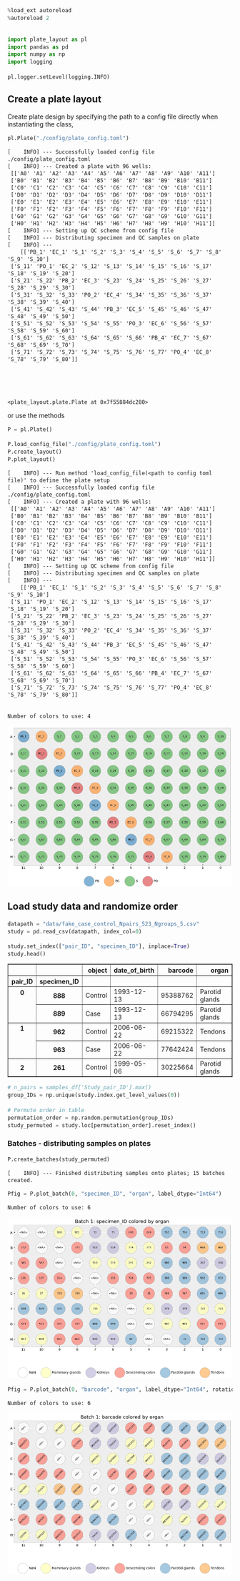```python
%load_ext autoreload
%autoreload 2

```


```python

import plate_layout as pl
import pandas as pd
import numpy as np
import logging

pl.logger.setLevel(logging.INFO)
```

## Create a plate layout 
Create plate design by specifying the path to a config file directly when instantiating the class, 


```python
pl.Plate("./config/plate_config.toml")
```

    [    INFO] --- Successfully loaded config file ./config/plate_config.toml
    [    INFO] --- Created a plate with 96 wells: 
     [['A0' 'A1' 'A2' 'A3' 'A4' 'A5' 'A6' 'A7' 'A8' 'A9' 'A10' 'A11']
     ['B0' 'B1' 'B2' 'B3' 'B4' 'B5' 'B6' 'B7' 'B8' 'B9' 'B10' 'B11']
     ['C0' 'C1' 'C2' 'C3' 'C4' 'C5' 'C6' 'C7' 'C8' 'C9' 'C10' 'C11']
     ['D0' 'D1' 'D2' 'D3' 'D4' 'D5' 'D6' 'D7' 'D8' 'D9' 'D10' 'D11']
     ['E0' 'E1' 'E2' 'E3' 'E4' 'E5' 'E6' 'E7' 'E8' 'E9' 'E10' 'E11']
     ['F0' 'F1' 'F2' 'F3' 'F4' 'F5' 'F6' 'F7' 'F8' 'F9' 'F10' 'F11']
     ['G0' 'G1' 'G2' 'G3' 'G4' 'G5' 'G6' 'G7' 'G8' 'G9' 'G10' 'G11']
     ['H0' 'H1' 'H2' 'H3' 'H4' 'H5' 'H6' 'H7' 'H8' 'H9' 'H10' 'H11']]
    [    INFO] --- Setting up QC scheme from config file
    [    INFO] --- Distributing specimen and QC samples on plate 
    [    INFO] --- 
    	[['PB_1' 'EC_1' 'S_1' 'S_2' 'S_3' 'S_4' 'S_5' 'S_6' 'S_7' 'S_8' 'S_9' 'S_10']
     ['S_11' 'PO_1' 'EC_2' 'S_12' 'S_13' 'S_14' 'S_15' 'S_16' 'S_17' 'S_18' 'S_19' 'S_20']
     ['S_21' 'S_22' 'PB_2' 'EC_3' 'S_23' 'S_24' 'S_25' 'S_26' 'S_27' 'S_28' 'S_29' 'S_30']
     ['S_31' 'S_32' 'S_33' 'PO_2' 'EC_4' 'S_34' 'S_35' 'S_36' 'S_37' 'S_38' 'S_39' 'S_40']
     ['S_41' 'S_42' 'S_43' 'S_44' 'PB_3' 'EC_5' 'S_45' 'S_46' 'S_47' 'S_48' 'S_49' 'S_50']
     ['S_51' 'S_52' 'S_53' 'S_54' 'S_55' 'PO_3' 'EC_6' 'S_56' 'S_57' 'S_58' 'S_59' 'S_60']
     ['S_61' 'S_62' 'S_63' 'S_64' 'S_65' 'S_66' 'PB_4' 'EC_7' 'S_67' 'S_68' 'S_69' 'S_70']
     ['S_71' 'S_72' 'S_73' 'S_74' 'S_75' 'S_76' 'S_77' 'PO_4' 'EC_8' 'S_78' 'S_79' 'S_80']]





    <plate_layout.plate.Plate at 0x7f55884dc280>



or use the methods


```python
P = pl.Plate()

P.load_config_file("./config/plate_config.toml")
P.create_layout()
P.plot_layout()
```

    [    INFO] --- Run method 'load_config_file(<path to config toml file)' to define the plate setup
    [    INFO] --- Successfully loaded config file ./config/plate_config.toml
    [    INFO] --- Created a plate with 96 wells: 
     [['A0' 'A1' 'A2' 'A3' 'A4' 'A5' 'A6' 'A7' 'A8' 'A9' 'A10' 'A11']
     ['B0' 'B1' 'B2' 'B3' 'B4' 'B5' 'B6' 'B7' 'B8' 'B9' 'B10' 'B11']
     ['C0' 'C1' 'C2' 'C3' 'C4' 'C5' 'C6' 'C7' 'C8' 'C9' 'C10' 'C11']
     ['D0' 'D1' 'D2' 'D3' 'D4' 'D5' 'D6' 'D7' 'D8' 'D9' 'D10' 'D11']
     ['E0' 'E1' 'E2' 'E3' 'E4' 'E5' 'E6' 'E7' 'E8' 'E9' 'E10' 'E11']
     ['F0' 'F1' 'F2' 'F3' 'F4' 'F5' 'F6' 'F7' 'F8' 'F9' 'F10' 'F11']
     ['G0' 'G1' 'G2' 'G3' 'G4' 'G5' 'G6' 'G7' 'G8' 'G9' 'G10' 'G11']
     ['H0' 'H1' 'H2' 'H3' 'H4' 'H5' 'H6' 'H7' 'H8' 'H9' 'H10' 'H11']]
    [    INFO] --- Setting up QC scheme from config file
    [    INFO] --- Distributing specimen and QC samples on plate 
    [    INFO] --- 
    	[['PB_1' 'EC_1' 'S_1' 'S_2' 'S_3' 'S_4' 'S_5' 'S_6' 'S_7' 'S_8' 'S_9' 'S_10']
     ['S_11' 'PO_1' 'EC_2' 'S_12' 'S_13' 'S_14' 'S_15' 'S_16' 'S_17' 'S_18' 'S_19' 'S_20']
     ['S_21' 'S_22' 'PB_2' 'EC_3' 'S_23' 'S_24' 'S_25' 'S_26' 'S_27' 'S_28' 'S_29' 'S_30']
     ['S_31' 'S_32' 'S_33' 'PO_2' 'EC_4' 'S_34' 'S_35' 'S_36' 'S_37' 'S_38' 'S_39' 'S_40']
     ['S_41' 'S_42' 'S_43' 'S_44' 'PB_3' 'EC_5' 'S_45' 'S_46' 'S_47' 'S_48' 'S_49' 'S_50']
     ['S_51' 'S_52' 'S_53' 'S_54' 'S_55' 'PO_3' 'EC_6' 'S_56' 'S_57' 'S_58' 'S_59' 'S_60']
     ['S_61' 'S_62' 'S_63' 'S_64' 'S_65' 'S_66' 'PB_4' 'EC_7' 'S_67' 'S_68' 'S_69' 'S_70']
     ['S_71' 'S_72' 'S_73' 'S_74' 'S_75' 'S_76' 'S_77' 'PO_4' 'EC_8' 'S_78' 'S_79' 'S_80']]


    Number of colors to use: 4



    
![png](output_files/output_5_2.png)
    


## Load study data and randomize order 


```python
datapath = "data/fake_case_control_Npairs_523_Ngroups_5.csv"
study = pd.read_csv(datapath, index_col=0)

study.set_index(["pair_ID", "specimen_ID"], inplace=True)
study.head()
```




<div>
<style scoped>
    .dataframe tbody tr th:only-of-type {
        vertical-align: middle;
    }

    .dataframe tbody tr th {
        vertical-align: top;
    }

    .dataframe thead th {
        text-align: right;
    }
</style>
<table border="1" class="dataframe">
  <thead>
    <tr style="text-align: right;">
      <th></th>
      <th></th>
      <th>object</th>
      <th>date_of_birth</th>
      <th>barcode</th>
      <th>organ</th>
    </tr>
    <tr>
      <th>pair_ID</th>
      <th>specimen_ID</th>
      <th></th>
      <th></th>
      <th></th>
      <th></th>
    </tr>
  </thead>
  <tbody>
    <tr>
      <th rowspan="2" valign="top">0</th>
      <th>888</th>
      <td>Control</td>
      <td>1993-12-13</td>
      <td>95388762</td>
      <td>Parotid glands</td>
    </tr>
    <tr>
      <th>889</th>
      <td>Case</td>
      <td>1993-12-13</td>
      <td>66794295</td>
      <td>Parotid glands</td>
    </tr>
    <tr>
      <th rowspan="2" valign="top">1</th>
      <th>962</th>
      <td>Control</td>
      <td>2006-06-22</td>
      <td>69215322</td>
      <td>Tendons</td>
    </tr>
    <tr>
      <th>963</th>
      <td>Case</td>
      <td>2006-06-22</td>
      <td>77642424</td>
      <td>Tendons</td>
    </tr>
    <tr>
      <th>2</th>
      <th>261</th>
      <td>Control</td>
      <td>1999-05-06</td>
      <td>30225664</td>
      <td>Parotid glands</td>
    </tr>
  </tbody>
</table>
</div>




```python
# n_pairs = samples_df['Study_pair_ID'].max()
group_IDs = np.unique(study.index.get_level_values(0))

# Permute order in table
permutation_order = np.random.permutation(group_IDs)
study_permuted = study.loc[permutation_order].reset_index()
```

### Batches - distributing samples on plates


```python
P.create_batches(study_permuted)

```

    [    INFO] --- Finished distributing samples onto plates; 15 batches created.



```python
Pfig = P.plot_batch(0, "specimen_ID", "organ", label_dtype="Int64")
```

    Number of colors to use: 6



    
![png](output_files/output_11_1.png)
    



```python
Pfig = P.plot_batch(0, "barcode", "organ", label_dtype="Int64", rotation=45, fontsize=6)

```

    Number of colors to use: 6



    
![png](output_files/output_12_1.png)
    



```python

```
